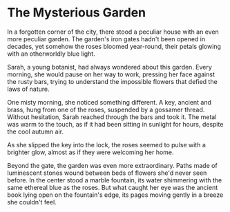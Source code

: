 # The Mysterious Garden

In a forgotten corner of the city, there stood a peculiar house with an even more peculiar garden. The garden's iron gates hadn't been opened in decades, yet somehow the roses bloomed year-round, their petals glowing with an otherworldly blue light.

Sarah, a young botanist, had always wondered about this garden. Every morning, she would pause on her way to work, pressing her face against the rusty bars, trying to understand the impossible flowers that defied the laws of nature.

One misty morning, she noticed something different. A key, ancient and brass, hung from one of the roses, suspended by a gossamer thread. Without hesitation, Sarah reached through the bars and took it. The metal was warm to the touch, as if it had been sitting in sunlight for hours, despite the cool autumn air.

As she slipped the key into the lock, the roses seemed to pulse with a brighter glow, almost as if they were welcoming her home.

Beyond the gate, the garden was even more extraordinary. Paths made of luminescent stones wound between beds of flowers she'd never seen before. In the center stood a marble fountain, its water shimmering with the same ethereal blue as the roses. But what caught her eye was the ancient book lying open on the fountain's edge, its pages moving gently in a breeze she couldn't feel.